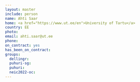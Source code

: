 ```yaml
---
layout: master
include: person
name: Ahti Saar
home: <a href="https://www.ut.ee/en">University of Tartu</a>
country: EE
photo:
email: ahti.saar@ut.ee
phone:
on_contract: yes
has_been_on_contract:
groups:
  dellingr:
  puhuri-sg:
  puhuri:
  neic2022-oc:
---
```


